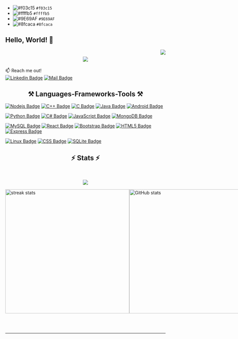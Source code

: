 - ![#f03c15](https://placehold.co/15x15/f03c15/f03c15.png) `#f03c15`
- ![#ffffb5](https://placehold.co/15x15/ffffb5/ffffb5.png) `#ffffb5`
- ![#9E69AF](https://placehold.co/15x15/9E69AF/9E69AF.png) `#9E69AF`
 - ![#8fcaca](https://placehold.co/15x15/8fcaca/8fcaca.png) `#8fcaca`



## Hello, World! 👋
<img align="right" src="https://visitor-badge.laobi.icu/badge?page_id=EtaiWil.EtaiWil" />

<h1 align="center">
    <img src="https://readme-typing-svg.herokuapp.com/?font=Righteous&size=35&center=true&vCenter=true&width=500&height=70&duration=3000&lines=Hi+There!+👋;+I'm+Etai+Wilentzik!;" />
</h1>

:mailbox: Reach me out!<br>
 [![Linkedin Badge](https://img.shields.io/badge/-Linkdlin-0e76a8?style=flat&labelColor=0e76a8&logo=linkedin&logoColor=white)](https://www.linkedin.com/in/etai-wilentzik-b5a106212/) 
 [![Mail Badge](https://img.shields.io/badge/-Gmail-c0392b?style=flat&labelColor=c0392b&logo=gmail&logoColor=white)](mailto:etaiwil2000@gmail.com)
 

<h2 align="center">⚒️ Languages-Frameworks-Tools ⚒️</h2>



[![Nodejs Badge](https://img.shields.io/badge/-Nodejs-3C873A?style=for-the-badge&labelColor=black&logo=node.js&logoColor=3C873A)](&nbsp;&nbsp;)
[![C++ Badge](https://img.shields.io/badge/-C++-007ACC?style=for-the-badge&labelColor=black&logo=c%2B%2B&logoColor=007ACC&color=007ACC)](&nbsp;&nbsp;)
[![C Badge](https://img.shields.io/badge/-C-FFFF00?style=for-the-badge&labelColor=black&logo=c&logoColor=007ACC&color=007ACC)](&nbsp;&nbsp;)
[![Java Badge](https://img.shields.io/badge/Java-61DBFB?style=for-the-badge&labelColor=black&logo=openjdk&logoColor=FF0000)](&nbsp;&nbsp;)
[![Android Badge](https://img.shields.io/badge/-Android-4285f4?style=for-the-badge&labelColor=black&logo=android&logoColor=3DDC84&color=9E69AF)](&nbsp;&nbsp;)

[![Python Badge](https://img.shields.io/badge/-Python-3776AB?style=for-the-badge&labelColor=black&logo=python&logoColor=FFD43B)](&nbsp;&nbsp;)
[![C# Badge](https://img.shields.io/badge/-C%23-239120?style=for-the-badge&labelColor=black&logo=c-sharp&logoColor=white&color=239120)](&nbsp;&nbsp;)
[![JavaScript Badge](https://img.shields.io/badge/-JavaScript-F7DF1E?style=for-the-badge&labelColor=black&logo=javascript&logoColor=F7DF1E)](&nbsp;&nbsp;)
[![MongoDB Badge](https://img.shields.io/badge/-MongoDB-47A248?style=for-the-badge&labelColor=black&logo=mongodb&logoColor=white)](&nbsp;&nbsp;)

[![MySQL Badge](https://img.shields.io/badge/MySQL-005C84?style=for-the-badge&k&logo=mysql&logoColor=white)](&nbsp;&nbsp;)
[![React Badge](https://img.shields.io/badge/-React-61DBFB?style=for-the-badge&labelColor=black&logo=react&logoColor=61DBFB)](&nbsp;&nbsp;&nbsp;&nbsp;)
[![Bootstrap Badge](https://img.shields.io/badge/-Bootstrap-563D7C?style=for-the-badge&labelColor=black&logo=bootstrap&logoColor=563D7C)](&nbsp;&nbsp;&nbsp;&nbsp;)
[![HTML5 Badge](https://img.shields.io/badge/-HTML5-E34F26?style=for-the-badge&labelColor=black&logo=html5&logoColor=E34F26)](&nbsp;&nbsp;&nbsp;&nbsp;)
[![Express Badge](https://img.shields.io/badge/-Express-000000?style=for-the-badge&labelColor=black&logo=express&logoColor=white)](&nbsp;&nbsp;&nbsp;&nbsp;)


[![Linux Badge](https://img.shields.io/badge/Linux-f03c15?style=for-the-badge&labelColor=005C84&logo=linux&logoColor=white)](&nbsp;&nbsp;)
[![CSS Badge](https://img.shields.io/badge/-CSS-1572B6?style=for-the-badge&labelColor=black&logo=css3&logoColor=1572B6)](&nbsp;&nbsp;)
[![SQLite Badge](https://img.shields.io/badge/SQLite-9E69AF?style=for-the-badge&labelColor=005C84&logo=sqlite&logoColor=white)](&nbsp;&nbsp;)

<h2 align="center">⚡ Stats ⚡</h2>

<br>

<p align="center">
  <a href="https://github.com/EtaiWil/github-readme-stats">
    <img src="https://github-readme-stats.vercel.app/api/top-langs/?username=EtaiWil&layout=compact&&theme=react&alt="Etai's Top Langs">
  </a>
</p>

 <div style="display: flex; justify-content: space-between; align-items: center;">
  <img width="390" src="https://streak-stats.demolab.com/?user=EtaiWil&count_private=true&theme=react&border_radius=10" alt="streak stats" />
  <img width="390" src="https://github-readme-stats.vercel.app/api?username=EtaiWil&show_icons=true&theme=react" alt="GitHub stats" />
</div>



<br/><br/>
<hr/>
















